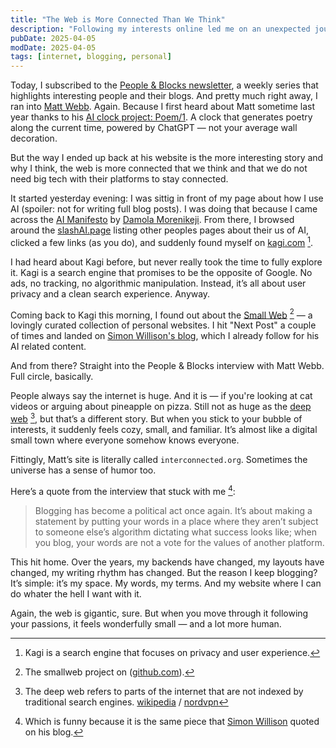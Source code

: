 ```yaml
---
title: "The Web is More Connected Than We Think"
description: "Following my interests online led me on an unexpected journey, reminding me how small and beautifully interconnected the web can feel."
pubDate: 2025-04-05
modDate: 2025-04-05
tags: [internet, blogging, personal]
---
```


Today, I subscribed to the [People & Blocks newsletter](https://peopleandblocks.com/),
a weekly series that highlights interesting people and their blogs.
And pretty much right away, I ran into [Matt Webb](https://interconnected.org).
Again.
Because I first heard about Matt sometime last year
thanks to his [AI clock project: Poem/1](https://www.actsnotfacts.com/made/ai-clock).
A clock that generates poetry along the current time, powered by ChatGPT — not your average wall decoration.

But the way I ended up back at his website is the more interesting story
and why I think, the web is more connected that we think
and that we do not need big tech with their platforms to stay connected.

It started yesterday evening:
I was sittig in front of my page about how I use AI (spoiler: not for writing full blog posts).
I was doing that
because I came across the [AI Manifesto](https://www.bydamo.la/p/ai-manifesto) by [Damola Morenikeji](https://damola.com).
From there, I browsed around the [slashAI.page](https://slashai.page/) listing other peoples pages about their us of AI,
clicked a few links (as you do),
and suddenly found myself on [kagi.com](https://kagi.com) [^kagi].

I had heard about Kagi before, but never really took the time to fully explore it.
Kagi is a search engine that promises to be the opposite of Google.
No ads, no tracking, no algorithmic manipulation.
Instead, it’s all about user privacy and a clean search experience.
Anyway.

Coming back to Kagi this morning, I found out about the [Small Web](https://kagi.com/smallweb) [^project] — a lovingly curated collection of personal websites.
I hit "Next Post" a couple of times and landed on [Simon Willison's blog](https://simonwillison.net/), which I already follow for his AI related content.

And from there? Straight into the People & Blocks interview with Matt Webb.
Full circle, basically.

People always say the internet is huge. And it is — if you're looking at cat videos or arguing about pineapple on pizza. Still not as huge as the [deep web]() [^deepweb], but that’s a different story.
But when you stick to your bubble of interests, it suddenly feels cozy, small, and familiar.
It’s almost like a digital small town where everyone somehow knows everyone.

Fittingly, Matt’s site is literally called `interconnected.org`.
Sometimes the universe has a sense of humor too.

Here’s a quote from the interview that stuck with me [^simonquoted]:

> Blogging has become a political act once again. It’s about making a statement by putting your words in a place where they aren’t subject to someone else’s algorithm dictating what success looks like; when you blog, your words are not a vote for the values of another platform.

This hit home.
Over the years, my backends have changed, my layouts have changed, my writing rhythm has changed.
But the reason I keep blogging?
It’s simple: it’s my space. My words, my terms.
And my website where I can do whater the hell I want with it.

Again, the web is gigantic, sure.
But when you move through it following your passions, it feels wonderfully small — and a lot more human.

[^kagi]: Kagi is a search engine that focuses on privacy and user experience.
[^project]: The smallweb project on ([github.com](https://github.com/kagisearch/smallweb)).
[^deepweb]: The deep web refers to parts of the internet that are not indexed by traditional search engines. [wikipedia](https://en.wikipedia.org/wiki/Deep_web) / [nordvpn](https://nordvpn.com/blog/what-is-the-dark-web/#surface-web-vs-deep-web-vs-dark-web-what%E2%80%99s-the-difference)
[^simonquoted]: Which is funny because it is the same piece that [Simon Willison](https://simonwillison.net/2025/Apr/5/matt-webb/) quoted on his blog.
